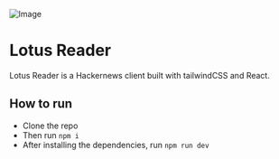 ![Image](https://i.ibb.co/Dz2WG8C/Lotus-Reader-Banner.png)
# Lotus Reader
Lotus Reader is a Hackernews client built with tailwindCSS and React.
## How to run
- Clone the repo
- Then run `npm i`
- After installing the dependencies, run `npm run dev`